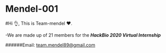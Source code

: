 # Mendel-001

#Hi :ok_hand:, This is Team-mendel :heart:.


-We are made up of 21 members for the ***HackBio 2020 Virtual Internship***


######Email: team.mendel89@gmail.com








